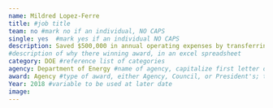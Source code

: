 ```yaml
---
name: Mildred Lopez-Ferre
title: #job title
team: no #mark no if an individual, NO CAPS
single: yes  #mark yes if an individual NO CAPS
description: Saved $500,000 in annual operating expenses by transferring  ownership of the American Museum of Science and Energy (AMSE) in Tennessee to the local government. Built in 1949, the AMSE memorializes the city’s role in developing the Manhattan Project. 
#description of why there winning award, in an excel spreadsheet
category: DOE #reference list of categories
agency: Department of Energy #name of agency, capitalize first letter of each name
award: Agency #type of award, either Agency, Council, or President's; this is case sensitive so make sure to match the options listed exactly. This section generates the format of the card
Year: 2018 #variable to be used at later date
image:
---
```

